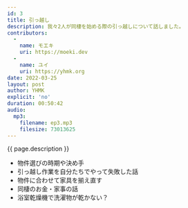```yaml
---
id: 3
title: 引っ越し
description: 我々2人が同棲を始める際の引っ越しについて話しました。
contributors:
  - 
    name: モエキ
    uri: https://moeki.dev
  -
    name: ユイ
    uri: https://yhmk.org
date: 2022-03-25
layout: post
author: YHMK
explicit: 'no'
duration: 00:50:42
audio:
  mp3:
    filename: ep3.mp3
    filesize: 73013625
---
```


{{ page.description }}

<ul>
  <li>物件選びの時期や決め手</li>
  <li>引っ越し作業を自分たちでやって失敗した話</li>
  <li>物件に合わせて家具を揃え直す</li>
  <li>同棲のお金・家事の話</li>
  <li>浴室乾燥機で洗濯物が乾かない？</li>
</ul>
